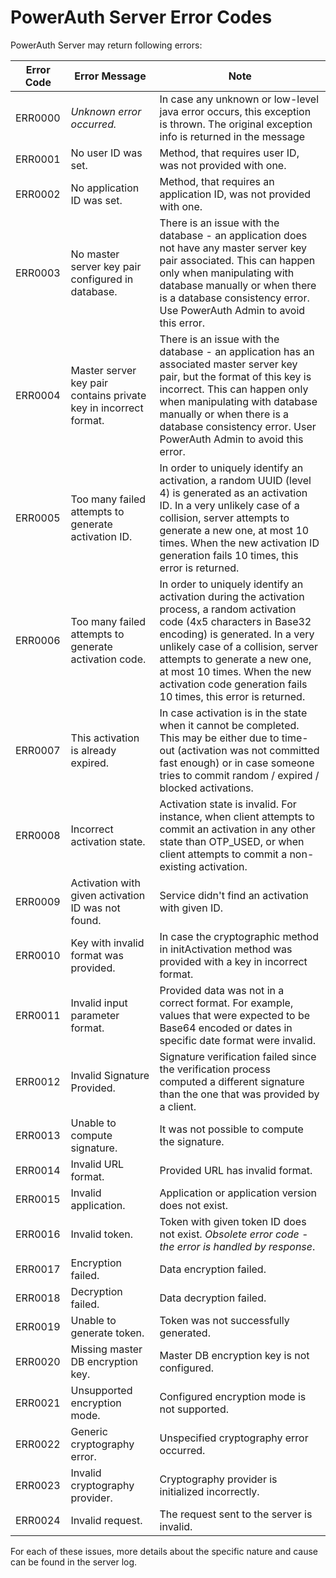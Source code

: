 # PowerAuth Server Error Codes

PowerAuth Server may return following errors:

| Error Code | Error Message | Note |
|------------|---------------|------|
| ERR0000    | _Unknown error occurred._ | In case any unknown or low-level java error occurs, this exception is thrown. The original exception info is returned in the message |
| ERR0001    | No user ID was set. | Method, that requires user ID, was not provided with one. |
| ERR0002    | No application ID was set. | Method, that requires an application ID, was not provided with one. |
| ERR0003    | No master server key pair configured in database. | There is an issue with the database - an application does not have any master server key pair associated. This can happen only when manipulating with database manually or when there is a database consistency error. Use PowerAuth Admin to avoid this error. |
| ERR0004    | Master server key pair contains private key in incorrect format. | There is an issue with the database - an application has an associated master server key pair, but the format of this key is incorrect. This can happen only when manipulating with database manually or when there is a database consistency error. User PowerAuth Admin to avoid this error. |
| ERR0005    | Too many failed attempts to generate activation ID. | In order to uniquely identify an activation, a random UUID (level 4) is generated as an activation ID. In a very unlikely case of a collision, server attempts to generate a new one, at most 10 times. When the new activation ID generation fails 10 times, this error is returned. |
| ERR0006    | Too many failed attempts to generate activation code. | In order to uniquely identify an activation during the activation process, a random activation code (4x5 characters in Base32 encoding) is generated. In a very unlikely case of a collision, server attempts to generate a new one, at most 10 times. When the new activation code generation fails 10 times, this error is returned. |
| ERR0007    | This activation is already expired. | In case activation is in the state when it cannot be completed. This may be either due to time-out (activation was not committed fast enough) or in case someone tries to commit random / expired / blocked activations. |
| ERR0008    | Incorrect activation state. | Activation state is invalid. For instance, when client attempts to commit an activation in any other state than OTP_USED, or when client attempts to commit a non-existing activation. |
| ERR0009    | Activation with given activation ID was not found. | Service didn't find an activation with given ID. |
| ERR0010    | Key with invalid format was provided. | In case the cryptographic method in initActivation method was provided with a key in incorrect format. |
| ERR0011    | Invalid input parameter format. | Provided data was not in a correct format. For example, values that were expected to be Base64 encoded or dates in specific date format were invalid. |
| ERR0012    | Invalid Signature Provided. | Signature verification failed since the verification process computed a different signature than the one that was provided by a client. |
| ERR0013    | Unable to compute signature. | It was not possible to compute the signature. |
| ERR0014    | Invalid URL format. | Provided URL has invalid format. |
| ERR0015    | Invalid application. | Application or application version does not exist. |
| ERR0016    | Invalid token. | Token with given token ID does not exist. _Obsolete error code - the error is handled by response_. |
| ERR0017    | Encryption failed. | Data encryption failed. |
| ERR0018    | Decryption failed. | Data decryption failed. |
| ERR0019    | Unable to generate token. | Token was not successfully generated. |
| ERR0020    | Missing master DB encryption key. | Master DB encryption key is not configured. |
| ERR0021    | Unsupported encryption mode. | Configured encryption mode is not supported. |
| ERR0022    | Generic cryptography error. | Unspecified cryptography error occurred. |
| ERR0023    | Invalid cryptography provider. | Cryptography provider is initialized incorrectly. |
| ERR0024    | Invalid request. | The request sent to the server is invalid. |

For each of these issues, more details about the specific nature and cause can be found in the server log.
